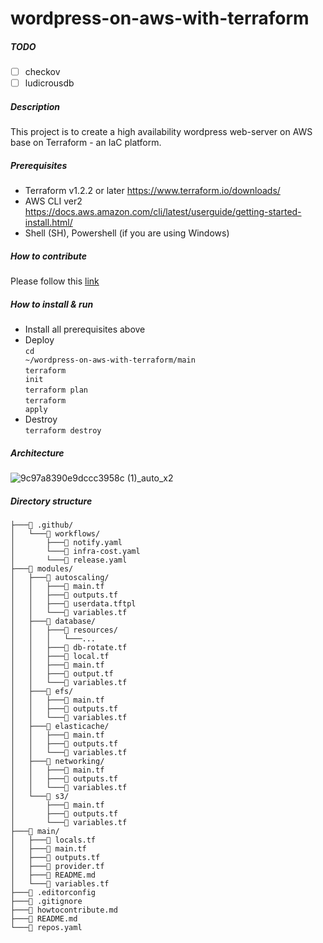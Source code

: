 # wordpress-on-aws-with-terraform
##### TODO
- [ ] checkov
- [ ] ludicrousdb
##### Description

This project is to create a high availability wordpress web-server on AWS base on Terraform - an IaC platform.<br>

##### Prerequisites

- Terraform v1.2.2 or later <https://www.terraform.io/downloads/>
- AWS CLI ver2 <https://docs.aws.amazon.com/cli/latest/userguide/getting-started-install.html/>
- Shell (SH), Powershell (if you are using Windows)

##### How to contribute

Please follow this [link](https://github.com/hiimtung/wordpress_on_aws_with_terraform/blob/main/howtocontribute.md)

##### How to install & run

- Install all prerequisites above
- Deploy<br>
    <code>cd ~/wordpress-on-aws-with-terraform/main</code><br>
    <code>terraform init</code><br>
    <code>terraform plan</code><br>
    <code>terraform apply</code><br>
- Destroy<br>
    <code>terraform destroy</code>
##### Architecture    
![9c97a8390e9dccc3958c (1)_auto_x2](https://i.imgur.com/6aRdaTf.jpg)
##### Directory structure
```
├───📁 .github/
│   └───📁 workflows/
│       ├───📄 notify.yaml
│       └───📄 infra-cost.yaml
│       └───📄 release.yaml
├───📁 modules/
│   ├───📁 autoscaling/
│   │   ├───📄 main.tf
│   │   ├───📄 outputs.tf
│   │   ├───📄 userdata.tftpl
│   │   └───📄 variables.tf
│   ├───📁 database/
│   │   ├───📁 resources/
│   │   │   └───...
│   │   ├───📄 db-rotate.tf
│   │   ├───📄 local.tf
│   │   ├───📄 main.tf
│   │   ├───📄 output.tf
│   │   └───📄 variables.tf
│   ├───📁 efs/
│   │   ├───📄 main.tf
│   │   ├───📄 outputs.tf
│   │   └───📄 variables.tf
│   ├───📁 elasticache/
│   │   ├───📄 main.tf
│   │   ├───📄 outputs.tf
│   │   └───📄 variables.tf
│   ├───📁 networking/
│   │   ├───📄 main.tf
│   │   ├───📄 outputs.tf
│   │   └───📄 variables.tf
│   └───📁 s3/
│       ├───📄 main.tf
│       ├───📄 outputs.tf
│       └───📄 variables.tf
├───📁 main/
│   ├───📄 locals.tf
│   ├───📄 main.tf
│   ├───📄 outputs.tf
│   ├───📄 provider.tf
│   ├───📄 README.md
│   └───📄 variables.tf
├───📄 .editorconfig
├───📄 .gitignore
├───📄 howtocontribute.md
├───📄 README.md
└───📄 repos.yaml

```
